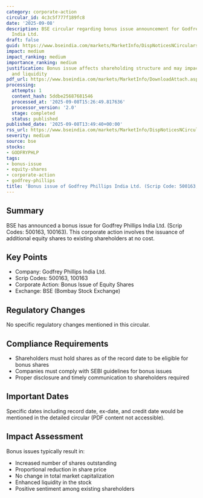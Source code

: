 ```yaml
---
category: corporate-action
circular_id: 4c3c5f777f189fc8
date: '2025-09-08'
description: BSE circular regarding bonus issue announcement for Godfrey Phillips
  India Ltd.
draft: false
guid: https://www.bseindia.com/markets/MarketInfo/DispNoticesNCirculars.aspx?Noticeid={73E8848E-4619-447F-AFC3-B1C22C4E9F4F}&noticeno=20250908-27&dt=09/08/2025&icount=27&totcount=37&flag=0
impact: medium
impact_ranking: medium
importance_ranking: medium
justification: Bonus issue affects shareholding structure and may impact stock price
  and liquidity
pdf_url: https://www.bseindia.com/markets/MarketInfo/DownloadAttach.aspx?id=20250908-27&attachedId=deba3086-b92b-4b02-a3cc-e9e26a433d5c
processing:
  attempts: 1
  content_hash: 5ddbe25687681546
  processed_at: '2025-09-08T15:26:49.817636'
  processor_version: '2.0'
  stage: completed
  status: published
published_date: '2025-09-08T13:49:40+00:00'
rss_url: https://www.bseindia.com/markets/MarketInfo/DispNoticesNCirculars.aspx?Noticeid={73E8848E-4619-447F-AFC3-B1C22C4E9F4F}&noticeno=20250908-27&dt=09/08/2025&icount=27&totcount=37&flag=0
severity: medium
source: bse
stocks:
- GODFRYPHLP
tags:
- bonus-issue
- equity-shares
- corporate-action
- godfrey-phillips
title: 'Bonus issue of Godfrey Phillips India Ltd. (Scrip Code: 500163, 100163)'
---
```


## Summary

BSE has announced a bonus issue for Godfrey Phillips India Ltd. (Scrip Codes: 500163, 100163). This corporate action involves the issuance of additional equity shares to existing shareholders at no cost.

## Key Points

- Company: Godfrey Phillips India Ltd.
- Scrip Codes: 500163, 100163
- Corporate Action: Bonus Issue of Equity Shares
- Exchange: BSE (Bombay Stock Exchange)

## Regulatory Changes

No specific regulatory changes mentioned in this circular.

## Compliance Requirements

- Shareholders must hold shares as of the record date to be eligible for bonus shares
- Companies must comply with SEBI guidelines for bonus issues
- Proper disclosure and timely communication to shareholders required

## Important Dates

Specific dates including record date, ex-date, and credit date would be mentioned in the detailed circular (PDF content not accessible).

## Impact Assessment

Bonus issues typically result in:
- Increased number of shares outstanding
- Proportional reduction in share price
- No change in total market capitalization
- Enhanced liquidity in the stock
- Positive sentiment among existing shareholders